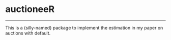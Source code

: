 # **auctioneeR**
___

This is a (silly-named) package to implement the estimation in my paper on auctions with default.
